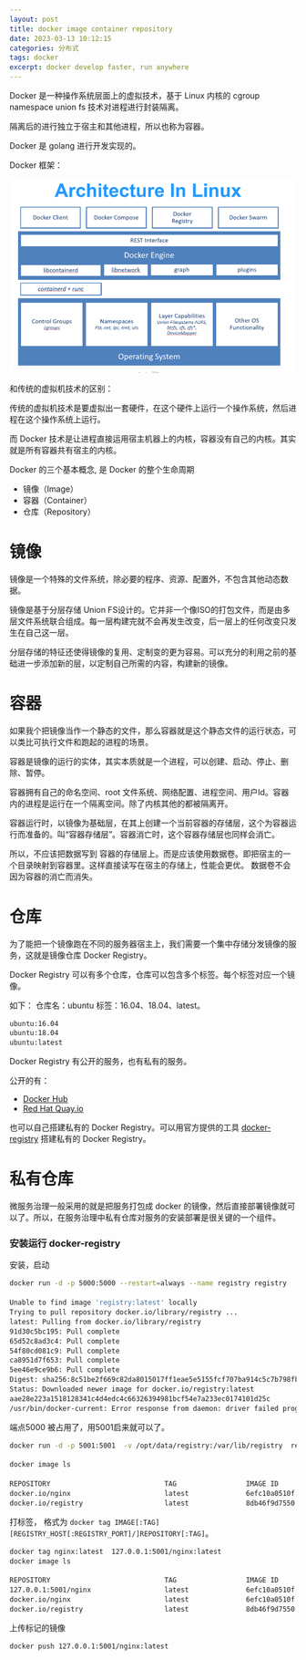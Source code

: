 ```yaml
---
layout: post
title: docker image container repository 
date: 2023-03-13 10:12:15
categories: 分布式
tags: docker 
excerpt: docker develop faster, run anywhere
---
```


Docker 是一种操作系统层面上的虚拟技术，基于 Linux 内核的 cgroup namespace union fs 技术对进程进行封装隔离。 

隔离后的进行独立于宿主和其他进程，所以也称为容器。

Docker 是 golang 进行开发实现的。

Docker 框架：

![](/assets/docker/docker-2023-04-25-19-42-49.png)


和传统的虚拟机技术的区别：

传统的虚拟机技术是要虚拟出一套硬件，在这个硬件上运行一个操作系统，然后进程在这个操作系统上运行。

而 Docker 技术是让进程直接运用宿主机器上的内核，容器没有自己的内核。其实就是所有容器共有宿主的内核。 


Docker 的三个基本概念,  是 Docker 的整个生命周期

- 镜像（Image）
- 容器（Container）
- 仓库（Repository）


# 镜像

镜像是一个特殊的文件系统，除必要的程序、资源、配置外，不包含其他动态数据。

镜像是基于分层存储 Union FS设计的。它并非一个像ISO的打包文件，而是由多层文件系统联合组成。每一层构建完就不会再发生改变，后一层上的任何改变只发生在自己这一层。

分层存储的特征还使得镜像的复用、定制变的更为容易。可以充分的利用之前的基础进一步添加新的层，以定制自己所需的内容，构建新的镜像。

# 容器

如果我个把镜像当作一个静态的文件，那么容器就是这个静态文件的运行状态，可以类比可执行文件和跑起的进程的场景。

容器是镜像的运行的实体，其实本质就是一个进程，可以创建、启动、停止、删除、暂停。

容器拥有自己的命名空间、root 文件系统、网络配置、进程空间、用户Id。容器内的进程是运行在一个隔离空间。除了内核其他的都被隔离开。 

容器运行时，以镜像为基础层，在其上创建一个当前容器的存储层，这个为容器运行而准备的。叫“容器存储层”。容器消亡时，这个容器存储层也同样会消亡。 

所以，不应该把数据写到 容器的存储层上。而是应该使用数据卷。即把宿主的一个目录映射到容器里。这样直接读写在宿主的存储上，性能会更优。 数据卷不会因为容器的消亡而消失。 

# 仓库

为了能把一个镜像跑在不同的服务器宿主上，我们需要一个集中存储分发镜像的服务，这就是镜像仓库 Docker Registry。

Docker Registry 可以有多个仓库，仓库可以包含多个标签。每个标签对应一个镜像。

如下： 仓库名：ubuntu 标签：16.04、18.04、latest。
```txt 
ubuntu:16.04
ubuntu:18.04
ubuntu:latest
```
Docker Registry 有公开的服务，也有私有的服务。 

公开的有： 
- [Docker Hub](https://hub.docker.com/)
- [Red Hat Quay.io](https://quay.io/repository/)


也可以自己搭建私有的 Docker Registry。可以用官方提供的工具 [docker-registry](https://docs.docker.com/registry/) 搭建私有的 Docker Registry。

# 私有仓库

微服务治理一般采用的就是把服务打包成 docker 的镜像，然后直接部署镜像就可以了。所以，在服务治理中私有仓库对服务的安装部署是很关键的一个组件。 

### 安装运行 docker-registry

安装，启动

```sh
docker run -d -p 5000:5000 --restart=always --name registry registry

Unable to find image 'registry:latest' locally
Trying to pull repository docker.io/library/registry ...
latest: Pulling from docker.io/library/registry
91d30c5bc195: Pull complete
65d52c8ad3c4: Pull complete
54f80cd081c9: Pull complete
ca8951d7f653: Pull complete
5ee46e9ce9b6: Pull complete
Digest: sha256:8c51be2f669c82da8015017ff1eae5e5155fcf707ba914c5c7b798fbeb03b50c
Status: Downloaded newer image for docker.io/registry:latest
aae28e223a1518128341c4d4edc4c66326394981bcf54e7a233ec0174101d25c
/usr/bin/docker-current: Error response from daemon: driver failed programming external connectivity on endpoint registry (4fb7ad57ddc83f7bc7aa14ae4de582819cf07d9394ac3d89290cb3d4a8a69ee2): Error starting userland proxy: listen tcp 0.0.0.0:5000: bind: address already in use.
```

端点5000 被占用了，用5001启来就可以了。

```sh 
docker run -d -p 5001:5001  -v /opt/data/registry:/var/lib/registry  registry

docker image ls

REPOSITORY                            TAG                 IMAGE ID            CREATED             SIZE
docker.io/nginx                       latest              6efc10a0510f        2 weeks ago         142 MB
docker.io/registry                    latest              8db46f9d7550        4 weeks ago         24.2 MB
```

打标签， 格式为 `docker tag IMAGE[:TAG] [REGISTRY_HOST[:REGISTRY_PORT]/]REPOSITORY[:TAG]`。

```sh
docker tag nginx:latest  127.0.0.1:5001/nginx:latest
docker image ls

REPOSITORY                            TAG                 IMAGE ID            CREATED             SIZE
127.0.0.1:5001/nginx                  latest              6efc10a0510f        2 weeks ago         142 MB
docker.io/nginx                       latest              6efc10a0510f        2 weeks ago         142 MB
docker.io/registry                    latest              8db46f9d7550        4 weeks ago         24.2 MB

```

上传标记的镜像

```sh
docker push 127.0.0.1:5001/nginx:latest


``` 



